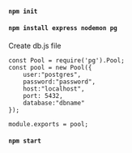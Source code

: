 #### `npm init`
#### `npm install express nodemon pg`

Create db.js file
```
const Pool = require('pg').Pool;
const pool = new Pool({
    user:"postgres",
    password:"password",
    host:"localhost",
    port: 5432,
    database:"dbname"
});

module.exports = pool;
```
#### `npm start`

